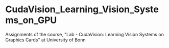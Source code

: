 # CudaVision_Learning_Vision_Systems_on_GPU
Assignments of the course, "Lab - CudaVision: Learning Vision Systems on Graphics Cards" at University of Bonn
